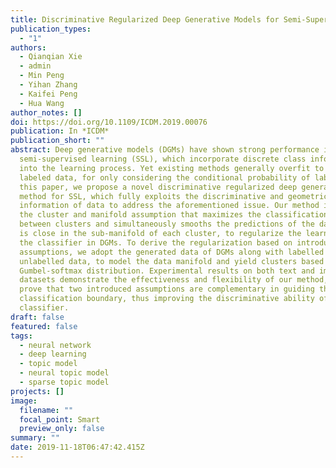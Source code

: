 ```yaml
---
title: Discriminative Regularized Deep Generative Models for Semi-Supervised Learning
publication_types:
  - "1"
authors:
  - Qianqian Xie
  - admin
  - Min Peng
  - Yihan Zhang
  - Kaifei Peng
  - Hua Wang
author_notes: []
doi: https://doi.org/10.1109/ICDM.2019.00076
publication: In *ICDM*
publication_short: ""
abstract: Deep generative models (DGMs) have shown strong performance in
  semi-supervised learning (SSL), which incorporate discrete class information
  into the learning process. Yet existing methods generally overfit to the given
  labeled data, for only considering the conditional probability of labels. In
  this paper, we propose a novel discriminative regularized deep generative
  method for SSL, which fully exploits the discriminative and geometric
  information of data to address the aforementioned issue. Our method introduces
  the cluster and manifold assumption that maximizes the classification margin
  between clusters and simultaneously smooths the predictions of the data which
  is close in the sub-manifold of each cluster, to regularize the learning of
  the classifier in DGMs. To derive the regularization based on introduced
  assumptions, we adopt the generated data of DGMs along with labelled and
  unlabelled data, to model the data manifold and yield clusters based on the
  Gumbel-softmax distribution. Experimental results on both text and image
  datasets demonstrate the effectiveness and flexibility of our method, and
  prove that two introduced assumptions are complementary in guiding the
  classification boundary, thus improving the discriminative ability of the
  classifier.
draft: false
featured: false
tags:
  - neural network
  - deep learning
  - topic model
  - neural topic model
  - sparse topic model
projects: []
image:
  filename: ""
  focal_point: Smart
  preview_only: false
summary: ""
date: 2019-11-18T06:47:42.415Z
---
```

